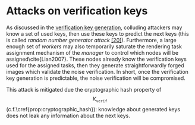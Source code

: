 # Attacks on verification keys

As discussed in the [verification key generation](/inferix-whitepaper/implementation/verification-key-generation.md), colluding attackers may know a set of used keys, then use these keys to predict the next keys (this is called _random number generator attack_ [[20]](/inferix-whitepaper/references.md#20)). Furthermore, a large enough set of _workers_ may also temporarily saturate the rendering task assignment mechanism of the _manager_ to control which nodes will be assigned\cite{Lian2007}. These nodes already know the verification keys used for the assigned tasks, then they generate straightforwardly forged images which validate the noise verification. In short, once the verification key generation is predictable, the noise verification will be compromised.

This attack is mitigated due the cryptographic hash property of $$K_{\mathtt{verif}}$$ (c.f.\cref{prop:cryptographic_hash}): knowledge about generated keys does not leak any information about the next keys.

